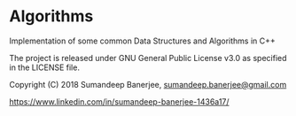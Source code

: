 # Algorithms
Implementation of some common Data Structures and Algorithms in C++

The project is released under GNU General Public License v3.0 as specified in the LICENSE file.

Copyright (C) 2018 Sumandeep Banerjee, sumandeep.banerjee@gmail.com

https://www.linkedin.com/in/sumandeep-banerjee-1436a17/
